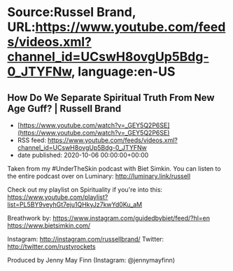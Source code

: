 # Source:Russel Brand, URL:https://www.youtube.com/feeds/videos.xml?channel_id=UCswH8ovgUp5Bdg-0_JTYFNw, language:en-US

## How Do We Separate Spiritual Truth From New Age Guff? | Russell Brand
 - [https://www.youtube.com/watch?v=_GEY5Q2P6SE](https://www.youtube.com/watch?v=_GEY5Q2P6SE)
 - RSS feed: https://www.youtube.com/feeds/videos.xml?channel_id=UCswH8ovgUp5Bdg-0_JTYFNw
 - date published: 2020-10-06 00:00:00+00:00

Taken from my #UnderTheSkin podcast with Biet Simkin. You can listen to the entire podcast over on Luminary: http://luminary.link/russell

Check out my playlist on Spirituality if you're into this: https://www.youtube.com/playlist?list=PL5BY9veyhGt7eju1QHkyJz7kwYd0Ku_aM

Breathwork by:
https://www.instagram.com/guidedbybiet/feed/?hl=en
https://www.bietsimkin.com/

Instagram: http://instagram.com/russellbrand/
Twitter: http://twitter.com/rustyrockets

Produced by Jenny May Finn (Instagram: @jennymayfinn)


